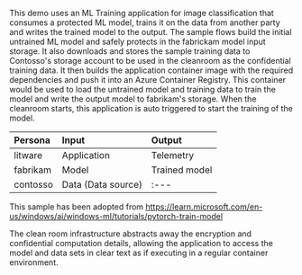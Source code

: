 This demo uses an ML Training application for image classification that consumes a protected ML model,
trains it on the data from another party and writes the trained model to the output.
The sample flows build the initial untrained ML model and safely protects in the fabrickam model input storage.
It also downloads and stores the sample training data to Contosso's storage account to be used in the cleanroom
as the confidential training data. It then builds the application container image with the required dependencies
and push it into an Azure Container Registry. This container would be used to load the untrained model and
training data to train the model and write the output model to fabrikam's storage.
When the cleanroom starts, this application is auto triggered to start the training of the model.

| Persona   | Input                 | Output                    |
| :---      | :---                  | :---                      |
| litware   | Application           | Telemetry                 |
| fabrikam  | Model                 | Trained model             |
| contosso  | Data (Data source)    | :---                      |

This sample has been adopted from https://learn.microsoft.com/en-us/windows/ai/windows-ml/tutorials/pytorch-train-model

The clean room infrastructure abstracts away the encryption and confidential computation details, allowing the application to access the model and data sets in clear text as if executing in a regular container environment.
